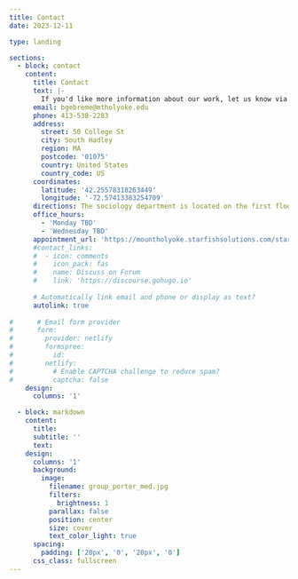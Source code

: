 ```yaml
---
title: Contact
date: 2023-12-11

type: landing

sections:
  - block: contact
    content:
      title: Contact
      text: |-
        If you'd like more information about our work, let us know via the form below. 
      email: bgebreme@mtholyoke.edu
      phone: 413-538-2283
      address:
        street: 50 College St
        city: South Hadley
        region: MA
        postcode: '01075'
        country: United States
        country_code: US
      coordinates:
        latitude: '42.25578318263449'
        longitude: '-72.57413383254709'
      directions: The sociology department is located on the first floor of Porter Hall.
      office_hours:
        - 'Monday TBD'
        - 'Wednesday TBD'
      appointment_url: 'https://mountholyoke.starfishsolutions.com/starfish-ops/dl/instructor/serviceCatalog.html?bookmark=connection/968374/schedule'
      #contact_links:
      #  - icon: comments
      #    icon_pack: fas
      #    name: Discuss on Forum
      #    link: 'https://discourse.gohugo.io'
    
      # Automatically link email and phone or display as text?
      autolink: true
    
#      # Email form provider
#      form:
#        provider: netlify
#        formspree:
#          id:
#        netlify:
#          # Enable CAPTCHA challenge to reduce spam?
#          captcha: false
    design:
      columns: '1'

  - block: markdown
    content:
      title:
      subtitle: ''
      text:
    design:
      columns: '1'
      background:
        image: 
          filename: group_porter_med.jpg
          filters:
            brightness: 1
          parallax: false
          position: center
          size: cover
          text_color_light: true
      spacing:
        padding: ['20px', '0', '20px', '0']
      css_class: fullscreen
---
```


